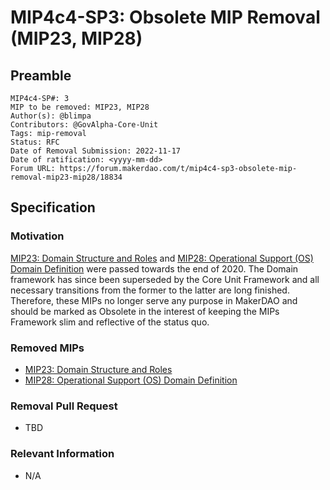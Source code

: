 # MIP4c4-SP3: Obsolete MIP Removal (MIP23, MIP28)

## Preamble

```
MIP4c4-SP#: 3
MIP to be removed: MIP23, MIP28
Author(s): @blimpa
Contributors: @GovAlpha-Core-Unit
Tags: mip-removal
Status: RFC
Date of Removal Submission: 2022-11-17
Date of ratification: <yyyy-mm-dd>
Forum URL: https://forum.makerdao.com/t/mip4c4-sp3-obsolete-mip-removal-mip23-mip28/18834
```

## Specification

### Motivation

[MIP23: Domain Structure and Roles](https://mips.makerdao.com/mips/details/MIP23) and [MIP28: Operational Support (OS) Domain Definition](https://mips.makerdao.com/mips/details/MIP28) were passed towards the end of 2020. The Domain framework has since been superseded by the Core Unit Framework and all necessary transitions from the former to the latter are long finished. Therefore, these MIPs no longer serve any purpose in MakerDAO and should be marked as Obsolete in the interest of keeping the MIPs Framework slim and reflective of the status quo.

### Removed MIPs

- [MIP23: Domain Structure and Roles](https://mips.makerdao.com/mips/details/MIP23)
- [MIP28: Operational Support (OS) Domain Definition](https://mips.makerdao.com/mips/details/MIP28)
 
### Removal Pull Request

- TBD

### Relevant Information

- N/A
